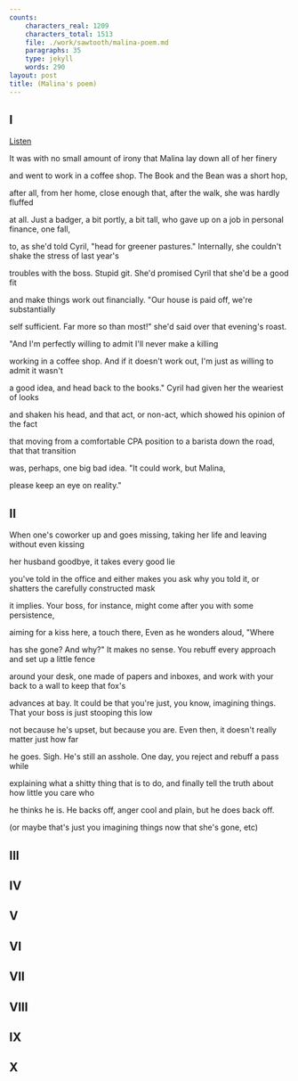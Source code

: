 ```yaml
---
counts:
    characters_real: 1209
    characters_total: 1513
    file: ./work/sawtooth/malina-poem.md
    paragraphs: 35
    type: jekyll
    words: 290
layout: post
title: (Malina's poem)
---
```


## I

[Listen](malina-1.mp3)

<div class="verse">
It was with no small amount of irony
that Malina lay down all of her finery

and went to work in a coffee shop.
The Book and the Bean was a short hop,

after all, from her home, close enough
that, after the walk, she was hardly fluffed

at all. Just a badger, a bit portly, a bit tall,
who gave up on a job in personal finance, one fall,

to, as she'd told Cyril, "head for greener pastures."
Internally, she couldn't shake the stress of last year's

troubles with the boss. Stupid git.
She'd promised Cyril that she'd be a good fit

and make things work out financially.
"Our house is paid off, we're substantially

self sufficient. Far more so than most!"
she'd said over that evening's roast.

"And I'm perfectly willing
to admit I'll never make a killing

working in a coffee shop. And if it doesn't
work out, I'm just as willing to admit it wasn't

a good idea, and head back to the books."
Cyril had given her the weariest of looks

and shaken his head, and that act, or non-act,
which showed his opinion of the fact

that moving from a comfortable CPA position
to a barista down the road, that that transition

was, perhaps, one big bad idea.
"It could work, but Malina,

please keep an eye on reality."
</div>

<!-- (Maybe continue there to more dinner/conversation?) -->

## II

<!-- (The problems with boss) -->
<div class="verse">
When one's coworker up and goes missing,
taking her life and leaving without even kissing

her husband goodbye,
it takes every good lie

you've told in the office and either makes you ask
why you told it, or shatters the carefully constructed mask

it implies. Your boss, for instance,
might come after you with some persistence,

aiming for a kiss here, a touch there,
Even as he wonders aloud, "Where

has she gone? And why?" It makes no sense.
You rebuff every approach and set up a little fence

around your desk, one made of papers and inboxes,
and work with your back to a wall to keep that fox's

advances at bay. It could be that you're just, you know,
imagining things. That your boss is just stooping this low

not because he's upset, but because you are.
Even then, it doesn't really matter just how far

he goes. Sigh. He's still an asshole.
One day, you reject and rebuff a pass while

explaining what a shitty thing that is to do,
and finally tell the truth about how little you care who

he thinks he is. He backs off, anger cool and plain,
but he does back off.



(or maybe that's just you imagining things now that she's gone, etc)
</div>

## III

<!-- (The first day) -->

## IV

<!-- (Settling into a routine) -->

## V

<!-- (Malina's existential unhappiness and the search for meaning) -->

## VI

<!-- (A day in the life of the coffeeshop) -->

## VII

<!-- (Cyril's interlude) -->

## VIII

<!-- (The Book and the Bean) -->

## IX

<!-- (A bad day followed by a fight with Cyril) -->

## X

<!-- (Endless questioning into what happiness means) -->

